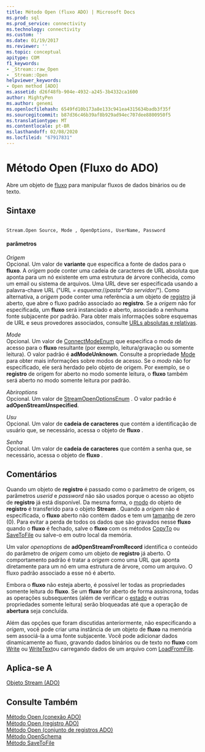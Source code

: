 ```yaml
---
title: Método Open (fluxo ADO) | Microsoft Docs
ms.prod: sql
ms.prod_service: connectivity
ms.technology: connectivity
ms.custom: ''
ms.date: 01/19/2017
ms.reviewer: ''
ms.topic: conceptual
apitype: COM
f1_keywords:
- _Stream::raw_Open
- _Stream::Open
helpviewer_keywords:
- Open method [ADO]
ms.assetid: d26f48fb-904e-4932-a245-3b4332ca1600
author: MightyPen
ms.author: genemi
ms.openlocfilehash: 6549fd10b173a8e133c941ea4315634badb3f35f
ms.sourcegitcommit: b87d36c46b39af8b929ad94ec707dee8800950f5
ms.translationtype: MT
ms.contentlocale: pt-BR
ms.lasthandoff: 02/08/2020
ms.locfileid: "67917831"
---
```

# <a name="open-method-ado-stream"></a>Método Open (Fluxo do ADO)
Abre um objeto de [fluxo](../../../ado/reference/ado-api/stream-object-ado.md) para manipular fluxos de dados binários ou de texto.  
  
## <a name="syntax"></a>Sintaxe  
  
```  
  
Stream.Open Source, Mode , OpenOptions, UserName, Password  
```  
  
#### <a name="parameters"></a>parâmetros  
 *Origem*  
 Opcional. Um valor de **variante** que especifica a fonte de dados para o **fluxo**. A *origem* pode conter uma cadeia de caracteres de URL absoluta que aponta para um nó existente em uma estrutura de árvore conhecida, como um email ou sistema de arquivos. Uma URL deve ser especificada usando a palavra-chave URL ("URL *= esquema*://*pasta**do servidor*/"). Como alternativa, a *origem* pode conter uma referência a um objeto de [registro](../../../ado/reference/ado-api/record-object-ado.md) já aberto, que abre o fluxo padrão associado ao **registro**. Se a *origem* não for especificada, um **fluxo** será instanciado e aberto, associado a nenhuma fonte subjacente por padrão. Para obter mais informações sobre esquemas de URL e seus provedores associados, consulte [URLs absolutas e relativas](../../../ado/guide/data/absolute-and-relative-urls.md).  
  
 *Mode*  
 Opcional. Um valor de [ConnectModeEnum](../../../ado/reference/ado-api/connectmodeenum.md) que especifica o modo de acesso para o **fluxo** resultante (por exemplo, leitura/gravação ou somente leitura). O valor padrão é **adModeUnknown**. Consulte a propriedade [Mode](../../../ado/reference/ado-api/mode-property-ado.md) para obter mais informações sobre modos de acesso. Se o *modo* não for especificado, ele será herdado pelo objeto de origem. Por exemplo, se o **registro** de origem for aberto no modo somente leitura, o **fluxo** também será aberto no modo somente leitura por padrão.  
  
 *Abriroptions*  
 Opcional. Um valor de [StreamOpenOptionsEnum](../../../ado/reference/ado-api/streamopenoptionsenum.md) . O valor padrão é **adOpenStreamUnspecified**.  
  
 *Usu*  
 Opcional. Um valor de **cadeia de caracteres** que contém a identificação de usuário que, se necessário, acessa o objeto de **fluxo** .  
  
 *Senha*  
 Opcional. Um valor de **cadeia de caracteres** que contém a senha que, se necessário, acessa o objeto de **fluxo** .  
  
## <a name="remarks"></a>Comentários  
 Quando um objeto de **registro** é passado como o parâmetro de origem, os parâmetros *userid* e *password* não são usados porque o acesso ao objeto de **registro** já está disponível. Da mesma forma, o [modo](../../../ado/reference/ado-api/mode-property-ado.md) do objeto de **registro** é transferido para o objeto **Stream** . Quando a *origem* não é especificada, o **fluxo** aberto não contém dados e tem um [tamanho](../../../ado/reference/ado-api/size-property-ado-stream.md) de zero (0). Para evitar a perda de todos os dados que são gravados nesse **fluxo** quando o **fluxo** é fechado, salve o **fluxo** com os métodos [CopyTo](../../../ado/reference/ado-api/copyto-method-ado.md) ou [SaveToFile](../../../ado/reference/ado-api/savetofile-method.md) ou salve-o em outro local da memória.  
  
 Um valor *openoptions* de **adOpenStreamFromRecord** identifica o conteúdo do parâmetro de *origem* como um objeto de **registro** já aberto. O comportamento padrão é tratar a *origem* como uma URL que aponta diretamente para um nó em uma estrutura de árvore, como um arquivo. O fluxo padrão associado a esse nó é aberto.  
  
 Embora o **fluxo** não esteja aberto, é possível ler todas as propriedades somente leitura do **fluxo**. Se um **fluxo** for aberto de forma assíncrona, todas as operações subsequentes (além de verificar o [estado](../../../ado/reference/ado-api/state-property-ado.md) e outras propriedades somente leitura) serão bloqueadas até que a operação de **abertura** seja concluída.  
  
 Além das opções que foram discutidas anteriormente, não especificando a *origem*, você pode criar uma instância de um objeto de **fluxo** na memória sem associá-la a uma fonte subjacente. Você pode adicionar dados dinamicamente ao fluxo, gravando dados binários ou de texto no **fluxo** com [Write](../../../ado/reference/ado-api/write-method.md) ou [WriteText](../../../ado/reference/ado-api/writetext-method.md)ou carregando dados de um arquivo com [LoadFromFile](../../../ado/reference/ado-api/loadfromfile-method-ado.md).  
  
## <a name="applies-to"></a>Aplica-se A  
 [Objeto Stream (ADO)](../../../ado/reference/ado-api/stream-object-ado.md)  
  
## <a name="see-also"></a>Consulte Também  
 [Método Open (conexão ADO)](../../../ado/reference/ado-api/open-method-ado-connection.md)   
 [Método Open (registro ADO)](../../../ado/reference/ado-api/open-method-ado-record.md)   
 [Método Open (conjunto de registros ADO)](../../../ado/reference/ado-api/open-method-ado-recordset.md)   
 [Método OpenSchema](../../../ado/reference/ado-api/openschema-method.md)   
 [Método SaveToFile](../../../ado/reference/ado-api/savetofile-method.md)
